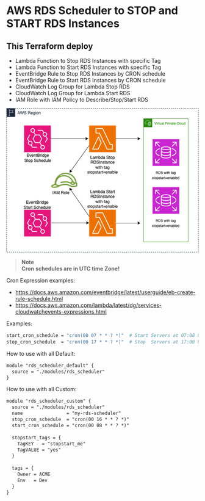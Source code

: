 # AWS RDS Scheduler to STOP and START RDS Instances

## This Terraform deploy

- Lambda Function to Stop RDS Instances with specific Tag
- Lambda Function to Start RDS Instances with specific Tag
- EventBridge Rule to Stop RDS Instances by CRON schedule
- EventBridge Rule to Start RDS Instances by CRON schedule
- CloudWatch Log Group for Lambda Stop RDS
- CloudWatch Log Group for Lambda Start RDS
- IAM Role with IAM Policy to Describe/Stop/Start RDS

![Diagram](img/readme.png)

>__Note__  
**Cron schedules are in UTC time Zone!**

Cron Expression examples:

- <https://docs.aws.amazon.com/eventbridge/latest/userguide/eb-create-rule-schedule.html>
- <https://docs.aws.amazon.com/lambda/latest/dg/services-cloudwatchevents-expressions.html>

Examples:

```bash
start_cron_schedule = "cron(00 07 * * ? *)"  # Start Servers at 07:00 UTC
stop_cron_schedule  = "cron(00 17 * * ? *)"  # Stop  Servers at 17:00 UTC
```

How to use with all Default:

```hcl
module "rds_scheduler_default" {
  source = "./modules/rds_scheduler"
}
```

How to use with all Custom:

```hcl
module "rds_scheduler_custom" {
  source = "./modules/rds_scheduler"
  name                = "my-rds-scheduler"
  stop_cron_schedule  = "cron(00 16 * * ? *)"
  start_cron_schedule = "cron(00 08 * * ? *)"

  stopstart_tags = {
    TagKEY   = "stopstart_me"
    TagVALUE = "yes"
  }

  tags = {
    Owner = ACME
    Env   = Dev
  }
}

```
